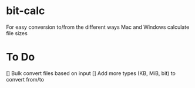 # bit-calc
For easy conversion to/from the different ways Mac and Windows calculate file sizes

# To Do
[] Bulk convert files based on input
[] Add more types (KB, MiB, bit) to convert from/to
